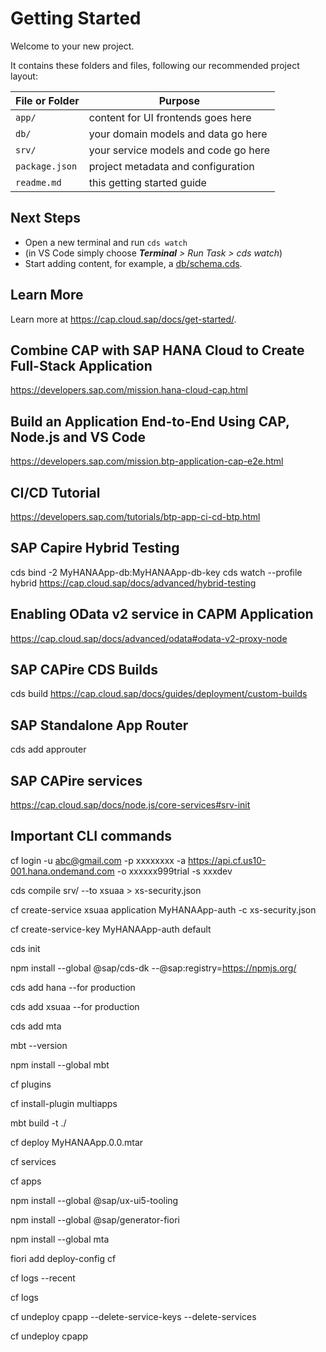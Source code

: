# Getting Started

Welcome to your new project.

It contains these folders and files, following our recommended project layout:

File or Folder | Purpose
---------|----------
`app/` | content for UI frontends goes here
`db/` | your domain models and data go here
`srv/` | your service models and code go here
`package.json` | project metadata and configuration
`readme.md` | this getting started guide


## Next Steps

- Open a new terminal and run `cds watch` 
- (in VS Code simply choose _**Terminal** > Run Task > cds watch_)
- Start adding content, for example, a [db/schema.cds](db/schema.cds).


## Learn More
Learn more at https://cap.cloud.sap/docs/get-started/.

## Combine CAP with SAP HANA Cloud to Create Full-Stack Application
https://developers.sap.com/mission.hana-cloud-cap.html

## Build an Application End-to-End Using CAP, Node.js and VS Code
https://developers.sap.com/mission.btp-application-cap-e2e.html

## CI/CD Tutorial
https://developers.sap.com/tutorials/btp-app-ci-cd-btp.html

## SAP Capire Hybrid Testing
cds bind -2  MyHANAApp-db:MyHANAApp-db-key
cds watch --profile hybrid
https://cap.cloud.sap/docs/advanced/hybrid-testing

## Enabling OData v2 service in CAPM Application
https://cap.cloud.sap/docs/advanced/odata#odata-v2-proxy-node

## SAP CAPire CDS Builds
cds build
https://cap.cloud.sap/docs/guides/deployment/custom-builds

## SAP Standalone App Router
cds add approuter

## SAP CAPire services
https://cap.cloud.sap/docs/node.js/core-services#srv-init

## Important CLI commands
cf login -u abc@gmail.com -p xxxxxxxx -a https://api.cf.us10-001.hana.ondemand.com -o xxxxxx999trial -s xxxdev

cds compile srv/ --to xsuaa > xs-security.json

cf create-service xsuaa application MyHANAApp-auth -c xs-security.json

cf create-service-key MyHANAApp-auth default  

cds init

npm install --global @sap/cds-dk --@sap:registry=https://npmjs.org/

cds add hana --for production

cds add xsuaa --for production

cds add mta

mbt --version

npm install --global mbt

cf plugins

cf install-plugin multiapps

mbt build -t ./

cf deploy MyHANAApp.0.0.mtar

cf services

cf apps

npm install --global @sap/ux-ui5-tooling

npm install --global @sap/generator-fiori

npm install --global mta

fiori add deploy-config cf

cf logs --recent <appname>

cf logs <appname>

cf undeploy cpapp --delete-service-keys --delete-services

cf undeploy cpapp








